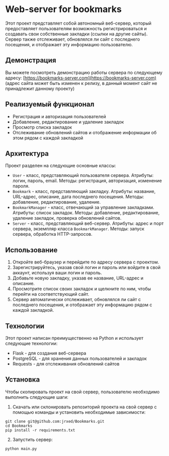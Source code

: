 Web-server for bookmarks
========================

Этот проект представляет собой автономный веб-сервер, который предоставляет пользователям возможность регистрироваться и создавать свои собственные закладки (ссылки на другие сайты). Сервер также отслеживает, обновлялся ли сайт с последнего посещения, и отображает эту информацию пользователю.

Демонстрация
------------

Вы можете посмотреть демонстрацию работы сервера по следующему адресу: [https://bookmarks-server.com](https://bookmarks-server.com) (адрес сайта может быть изменен к релизу, в данный момент сайт не принадлежит данному проекту)

Реализуемый функционал
---------------------

* Регистрация и авторизация пользователей
* Добавление, редактирование и удаление закладок
* Просмотр списка закладок
* Отслеживание обновлений сайтов и отображение информации об этом рядом с каждой закладкой

Архитектура
-----------

Проект разделен на следующие основные классы:

* `User` - класс, представляющий пользователя сервера. Атрибуты: логин, пароль, email. Методы: регистрация, авторизация, изменение пароля.
* `Bookmark` - класс, представляющий закладку. Атрибуты: название, URL-адрес, описание, дата последнего посещения. Методы: добавление, редактирование, удаление.
* `BookmarkManager` - класс, отвечающий за управление закладками. Атрибуты: список закладок. Методы: добавление, редактирование, удаление закладок, проверка обновлений сайтов.
* `Server` - класс, представляющий веб-сервер. Атрибуты: адрес и порт сервера, экземпляр класса `BookmarkManager`. Методы: запуск сервера, обработка HTTP-запросов.

Использование
-------------

1. Откройте веб-браузер и перейдите по адресу сервера с проектом.
2. Зарегистрируйтесь, указав свой логин и пароль или войдите в свой аккаунт, используя ваши логин и пароль.
3. Добавьте новую закладку, указав ее название, URL-адрес и описание.
4. Просмотрите список своих закладок и щелкните по ним, чтобы перейти на соответствующий сайт.
5. Сервер автоматически отслеживает, обновлялся ли сайт с последнего посещения, и отображает эту информацию рядом с каждой закладкой.

Технологии
----------

Этот проект написан преимущественно на Python и использует следующие технологии:

* Flask - для создания веб-сервера
* PostgreSQL - для хранения данных пользователей и закладок
* Requests - для отслеживания обновлений сайтов

Установка
---------

Чтобы скопировать проект на свой сервер, пользователю необходимо выполнить следующие шаги:

1. Скачать или склонировать репозиторий проекта на свой сервер с помощью команды и установить необходимые зависимости:
```
git clone git@github.com:jrxed/Bookmarks.git
cd Bookmarks
pip install -r requirements.txt
```

2. Запустить сервер:
```
python main.py
```
